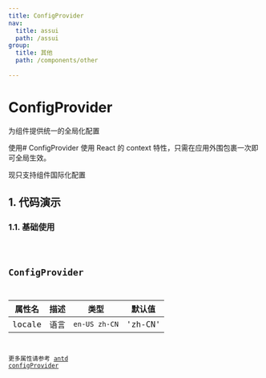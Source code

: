 ```yaml
---
title: ConfigProvider
nav:
  title: assui
  path: /assui
group:
  title: 其他
  path: /components/other
  
---
```


# ConfigProvider

为组件提供统一的全局化配置

使用#
ConfigProvider 使用 React 的 context 特性，只需在应用外围包裹一次即可全局生效。

现只支持组件国际化配置
## 1. 代码演示

### 1.1. 基础使用

<code hideActions='["CSB", "EXTERNAL"]' src="./demo/index.tsx" />


## ConfigProvider
| 属性名  |  描述  | 类型        | 默认值 |
| ------ |  ---- | ---------- | ------- |
| locale |  语言  | `en-US zh-CN`  | 'zh-CN'    |

更多属性请参考 [antd configProvider](https://ant.design/components/config-provider-cn/#API)


